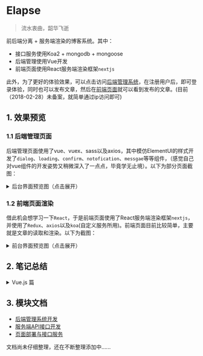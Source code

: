 # Elapse
> 流水衷曲，韶华飞逝

前后端分离 + 服务端渲染的博客系统。其中：

  - 接口服务使用Koa2 + mongodb + mongoose
  - 后端管理使用Vue开发
  - 前端页面使用React服务端渲染框架`nextjs`


此外，为了更好的体验效果，可以点击访问<a href="http://193.112.102.204" target="_blank">后端管理系统</a>，在注册用户后，即可登录体验，同时也可以发布文章，然后在<a href="http://193.112.102.204:4000/p" target="_blank">前端页面</a>就可以看到发布的文章。(目前（2018-02-28）未备案，就简单通过ip访问即可)

## 1. 效果预览
### 1.1 后端管理页面
后端管理页面使用了vue、vuex、sass以及axios，其中模仿ElementUI的样式开发了`dialog`、`loading`、`confirm`、`notofication`、`messgae`等等组件，（感觉自己对vue组件的开发姿势又稍微深入了一点点，毕竟学无止境）。以下为部分页面截图：

  <details>
    <summary>后台界面预览图（点击展开）</summary>
    <ul>
      <li>
        <p>登录预览</p>
        <img src="http://ownsprds9.bkt.clouddn.com/be-login.JPG" />
      </li>
      <li>
        <p>个人中心</p>
        <img src="http://ownsprds9.bkt.clouddn.com/be-ownspace.JPG" />
      </li>
      <li>
        <p>文章管理</p>
        <img src="http://ownsprds9.bkt.clouddn.com/be-articlelist.JPG" />
      </li>
      <li>
        <p>ECharts结合</p>
        <img src="http://ownsprds9.bkt.clouddn.com/be-echarts.JPG" />
      </li>
    </ul>
  </details>
  
### 1.2 前端页面渲染
借此机会想学习一下`React`，于是前端页面使用了React服务端渲染框架`nextjs`，并使用了`Redux`、`axios`以及`koa`(自定义服务所用)。前端页面目前比较简单，主要就是文章的读取和渲染。以下为截图：

  <details>
    <summary>前台界面预览图（点击展开）</summary>
    <ul>
      <li>
        <p>前端首页</p>
        <img src="http://ownsprds9.bkt.clouddn.com/fe-home.JPG" />
      </li>
      <li>
        <p>文章详情</p>
        <img src="http://ownsprds9.bkt.clouddn.com/fe-article.JPG" />
      </li>
    </ul>
  </details>

## 2. 笔记总结

  <details>
    <summary>Vue.js 篇</summary>
    <ul>
      <li><a>Vue组件开发总结</a></li>
    </ul>
  </details> 
  

## 3. 模块文档
- [后端管理系统开发](https://github.com/mvpzx/elapse/tree/master/be)
- [服务端API接口开发](https://github.com/mvpzx/elapse/tree/master/server)
- [页面部署与接口服务](https://github.com/mvpzx/elapse/tree/master/server/docs/页面部署与接口服务.md)

文档尚未仔细整理，还在不断整理添加中......
